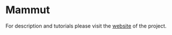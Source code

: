 Mammut
================================================================================================================
For description and tutorials please visit the [website](http://danieledesensi.github.io/mammut) of the project.
